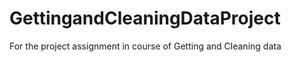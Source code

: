 GettingandCleaningDataProject
=============================

For the project assignment in course of Getting and Cleaning data
